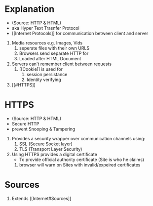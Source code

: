 # Explanation
- (Source: HTTP & HTML)
- aka Hyper Text Trasnfer Protocol
- [[Internet Protocols]] for communication between client and server
1. Media resources e.g. Images, Vids 
	1. seperate files with their own URLS
	2. Browsers send separate HTTP for
	3. Loaded after HTML Document
2. Servers can't remember client between requests
	1. [[Cookie]] is used for 
		1. session persistance 
		2. Identity verifying
3. [[#HTTPS]]
# HTTPS 
- (Source: HTTP & HTML)
- Secure HTTP
- prevent Snooping & Tampering
1. Provides a security wrapper over communication channels using:
	1. SSL (Secure Socket layer)
	2. TLS (Transport Layer Security)
2. Using HTTPS provides a digital certificate
	- To provide official authority certificate (Site is who he claims)
	1. browser will warn on Sites with invalid/expeired certificates
# Sources
1. Extends [[Internet#Sources]]